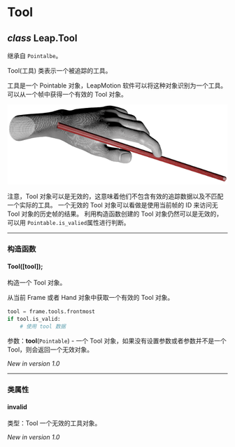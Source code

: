 # Tool

## ***class*** **Leap.Tool**
继承自 `Pointalbe`。

Tool(工具) 类表示一个被追踪的工具。

工具是一个 Pointable 对象，LeapMotion 软件可以将这种对象识别为一个工具。可以从一个帧中获得一个有效的 Tool 对象。

<!--The Tool class represents a tracked tool.

Tools are Pointable objects that the Leap Motion software has classified as a tool. Tools are longer, thinner, and straighter than a typical finger. Get valid Tool objects from a Frame object.-->

![](../images/Leap_Tool.png)

注意，Tool 对象可以是无效的，这意味着他们不包含有效的追踪数据以及不匹配一个实际的工具。
一个无效的 Tool 对象可以看做是使用当前帧的 ID 来访问无 Tool 对象的历史帧的结果。
利用构造函数创建的 Tool 对象仍然可以是无效的，可以用 `Pointable.is_valied`属性进行判断。

<!--Note that Tool objects can be invalid, which means that they do not contain valid tracking data and do not correspond to a physical tool. Invalid Tool objects can be the result of asking for a Tool object using an ID from an earlier frame when no Tool objects with that ID exist in the current frame. A Tool object created from the Tool constructor is also invalid. Test for validity with the inherited Pointable.is_valid property.-->

----

### 构造函数

#### Tool([tool]);
构造一个 Tool 对象。

从当前 Frame 或者 Hand 对象中获取一个有效的 Tool 对象。

<!--Constructs a Tool object.

Get valid Tool and Pointable objects from a Frame or a Hand object.-->

```python
tool = frame.tools.frontmost
if tool.is_valid:
    # 使用 tool 数据
```

参数：**tool**(`Pointable`) - 一个 Tool 对象，如果没有设置参数或者参数并不是一个 Tool，则会返回一个无效对象。

<!--Parameters:	tool (Pointable) – An object representing a tool. If no tool parameter is supplied, or the object does not represent a tool, an invalid Tool object is returned.-->

*New in version 1.0*

----

### 类属性
 
#### invalid
类型：Tool
一个无效的工具对象。

*New in version 1.0*
